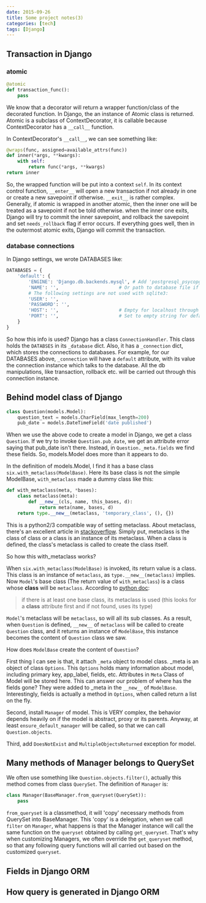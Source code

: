 ```yaml
---
date: 2015-09-26
title: Some project notes(3)
categories: [tech]
tags: [Django]
---
```

## Transaction in Django

### atomic
```python
@atomic
def transaction_func():
    pass
```

We know that a decorator will return a wrapper function/class of the decorated function. In Django, the an instance of Atomic class is returned. Atomic is a subclass of ContextDecorator, it is callable because ContextDecorator has a `__call__` function.

In ContextDecorator's `__call__`, we can see something like:
```python
@wraps(func, assigned=available_attrs(func))
def inner(*args, **kwargs):
    with self:
        return func(*args, **kwargs)
return inner
```
So, the wrapped function will be put into a context `self`. In its context control function,
`__enter__` will open a new transaction if not already in one or create a new savepoint if otherwise. `__exit__` is rather complex. Generally, if atomic is wrapped in another atomic, then the inner one will be treated as a savepoint if not be told otherwise. when the inner one exits, Django will try to commit the inner savepoint, and rollback the savepoint and set `needs_rollback` flag if error occurs. If everything goes well, then in the outermost atomic exits, Django will commit the transaction.

### database connections
In Django settings, we wrote DATABASES like:
```python
DATABASES = {
    'default': {
        'ENGINE': 'Django.db.backends.mysql', # Add 'postgresql_psycopg2', 'mysql', 'sqlite3' or 'oracle'.
        'NAME': '',                      # Or path to database file if using sqlite3.
        # The following settings are not used with sqlite3:
        'USER': '',
        'PASSWORD': '',
        'HOST': '',                      # Empty for localhost through domain sockets or '127.0.0.1' for localhost through TCP.
        'PORT': '',                      # Set to empty string for default.
    }
}
```
So how this info is used? Django has a class `ConnectionHandler`. This class holds the `DATABSES` in its `_database` dict. Also, it has a `_connection` dict, which stores the connections to databases. For example, for our DATABASES above, `_connection` will have a `default` attribute, with its value the connection instance which talks to the database. All the db manipulations, like transaction, rollback etc. will be carried out through this connection instance.

## Behind model class of Django
```python
class Question(models.Model):
    question_text = models.CharField(max_length=200)
    pub_date = models.DateTimeField('date published')
```
When we use the above code to create a model in Django, we get a class `Question`. If we try to invoke `Question.pub_date`, we get an attribute error saying that pub_date isn't there.
Instead, in `Question._meta.fields` we find these fields. So, models.Model does more than it appears to do.

In the definition of models.Model, I find it has a base class `six.with_metaclass(ModelBase)`. Here its base class is not the simple ModelBase, `with_metaclass` made a dummy class like this:
```python
def with_metaclass(meta, *bases):
    class metaclass(meta):
        def __new__(cls, name, this_bases, d):
            return meta(name, bases, d)
    return type.__new__(metaclass, 'temporary_class', (), {})
```
This is a python2/3 compatible way of setting metaclass.
About metaclass, there's an excellent article in [stackoverflow](http://stackoverflow.com/questions/100003/what-is-a-metaclass-in-python). Simply put, metaclass is the class of class or a class is an instance of its metaclass. When a class is defined, the class's metaclass is called to create the class itself.

So how this with_metaclass works?

When `six.with_metaclass(ModelBase)` is invoked, its return value is a class. This class is an instance of `metaclass`, as `type.__new__(metaclass)` implies. Now `Model`'s base class (The return value of `with_metaclass`) is a class whose __class__ will be `metaclass`. According to [python doc](https://docs.python.org/2/reference/datamodel.html#__metaclass__):

> if there is at least one base class, its metaclass is used
> (this looks for a __class__ attribute first and if not found, uses its type)

`Model`'s metaclass will be `metaclass`, so will all its sub classes. As a result, when `Question` is defined, `__new__` of `metaclass` will be called to create `Question` class, and it returns an instance of `ModelBase`, this instance becomes the content of `Question` class we saw.

How does `ModelBase` create the content of `Question`?

First thing I can see is that, it attach `_meta` object to model class. _meta is an object of class `Options`. This `Options` holds many information about model, including primary key, app_label, fields, etc. Attributes in `Meta` Class of Model will be stored here. This can answer our problem of where has the fields gone? They were added to _meta in the `__new__` of `ModelBase`. Interestingly, fields is actually a method in `Options`, when called return a list on the fly.

Second, install `Manager` of model. This is VERY complex, the behavior depends heavily on if the model is abstract, proxy or its parents. Anyway, at least `ensure_default_manager` will be called, so that we can call `Question.objects`.

Third, add `DoesNotExist` and `MultipleObjectsReturned` exception for model.

## Many methods of Manager belongs to QuerySet
We often use something like `Question.objects.filter()`, actually this method comes from class `QuerySet`. The definition of `Manager` is:
```python
class Manager(BaseManager.from_queryset(QuerySet)):
    pass
```
`from_queryset` is a classmethod, it will 'copy' necessary methods from QuerySet into BaseManager. This 'copy' is a delegation, when we call `filter` on `Manager`, what happens is that the Manager instance will call the same function on the `queryset` obtained by calling `get_queryset`. That's why when customizing Managers, we often override the `get_queryset` method, so that any following query functions will all carried out based on the customized `queryset`.

## Fields in Django ORM


## How query is generated in Django ORM
